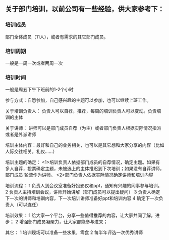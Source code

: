 关于部门培训，以前公司有一些经验，供大家参考下：
------

### 培训成员
部门全体成员（11人），或者有需求的其它部门成员。

### 培训周期
一般是一周一次或者两周一次

### 培训时间
一般是周五下午下班前的1-2个小时

参与方式：自愿参加，自己感兴趣的主题可以参加，也可以继续上班工作。

关于培训负责人：
负责人可以自荐，推荐，每周的培训负责人可以变动。负责培训的主体

关于讲师：
讲师可以是部门成员自荐（为主）或者部门负责人根据实际情况指派或者是外派讲师

培训主体内容：最好和自己的业务相关，也可以是其它想和大家分享的内容（比如人际交往相关，礼仪......）

培训主题的确定：
<1>培训负责人依据部门成员的自荐情况，确定主题。如果有多人自荐，投票确定主题，未被选上的主体推迟到下次培训；如果没有自荐讲师，部门成员
轮流作为讲师。
<2>部门负责人依据实际情况确定讲师和培训内容

培训流程：
1 负责人到会议室准备好投影仪和ppt，通知有兴趣的同事参与培训。
2 负责人主持培训会议，讲师开始讲解（部门成员可以提出疑问）
3 负责人确定下一次的讲师和培训内容，下一次培训讲师准备好ppt和培训内容
4 确定下一次负责人（可以连任）

培训效果：
1 给大家一个平台，分享一些值得推荐的内容，让大家共同了解，进步；
2 增强部门成员凝聚力，让大家都能参与进来；

其它：
1 培训现场可以准备一些水果，零食
2 每半年评选一次优秀讲师